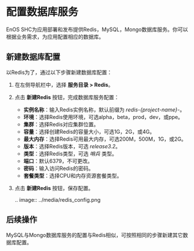 # 配置数据库服务

EnOS SHC为应用部署和发布提供Redis，MySQL，Mongo数据库服务。你可以根据业务需求，为应用配置相应的数据库。

## 新建数据库配置

以Redis为了，通过以下步骤新建数据库配置：

1. 在左侧导航栏中，选择 **服务目录 > Redis**。

2. 点击 **新建Redis** 按钮，完成数据库服务配置：

   - **实例名称**：输入Redis实例名称，默认前缀为 *redis-{project-name}-*。
   - **环境**：选择Redis使用环境，可选alpha，beta，prod，dev，或ppe。
   - **集群**：选择Redis对应集群位置。
   - **容量**：选择创建Redis的容量大小，可选1G，2G，或4G。
   - **最大内存**：选择Redis可用最大内存，可选200M，500M，1G，或2G。
   - **版本**：选择Redis版本，可选 *release3.2*。
   - **类型**：选择Redis类型，可选 *哨兵* 类型。
   - **端口**：默认6379，不可更改。
   - **密码**：输入访问Redis的密码。
   - **套餐类型**：选择CPU和内存资源套餐类型。

3. 点击 **新建Redis** 按钮，保存配置。

   .. image:: ../media/redis_config.png

## 后续操作

MySQL与Mongo数据库服务的配置与Redis相似，可按照相同的步骤新建其它数据库配置。

<!--end-->